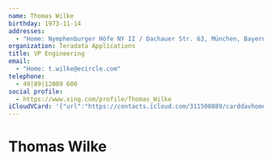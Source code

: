 ```yaml
---
name: Thomas Wilke
birthday: 1973-11-14
addresses:
  - "Home: Nymphenburger Höfe NY II / Dachauer Str. 63, München, Bayern, 80335, DE"
organization: Teradata Applications
title: VP Engineering
email:
  - "Home: t.wilke@ecircle.com"
telephone:
  - 49|89|12009 600
social profile:
  - https://www.xing.com/profile/Thomas_Wilke
iCloudVCard: '{"url":"https://contacts.icloud.com/311500889/carddavhome/card/YWQ1NmVmMDEtNTU0NS00NDE0LTk1Y2QtZDAxYWUyYzY1ZTQ2.vcf","etag":"\"kmfhe8c9\"","data":"BEGIN:VCARD\r\nVERSION:3.0\r\nFN:\r\nN:Wilke;Thomas;;;\r\nUID:ad56ef01-5545-4414-95cd-d01ae2c65e46\r\nBDAY;VALUE=date:1973-11-14\r\nADR;TYPE=HOME:;;Nymphenburger Höfe NY II / Dachauer Str. 63;München;Bayern;\r\n 80335;DE;\r\nWP1.X-ABLABEL:Work\r\nWP2.X-ABLABEL:Work\r\nWP3.X-ABLABEL:Work\r\nitem0.X-ABLABEL:xing\r\nPRODID:ez-vcard 0.9.13-fc\r\nREV:2025-04-03T22:05:56Z\r\nORG:Teradata Applications;\r\nTITLE:VP Engineering\r\nEMAIL;TYPE=HOME:t.wilke@ecircle.com\r\nPHOTO;VALUE=uri:https://gateway.icloud.com/contacts/311500889/ck/card/d7bb6\r\n 86d726773b46a3d0dd64fd90ace\r\nTEL:49|89|12009 600\r\nitem0.X-SOCIALPROFILE;X-USER=Thomas_Wilke:https://www.xing.com/profile/Thom\r\n as_Wilke\r\nEND:VCARD"}'
---
```

# Thomas Wilke